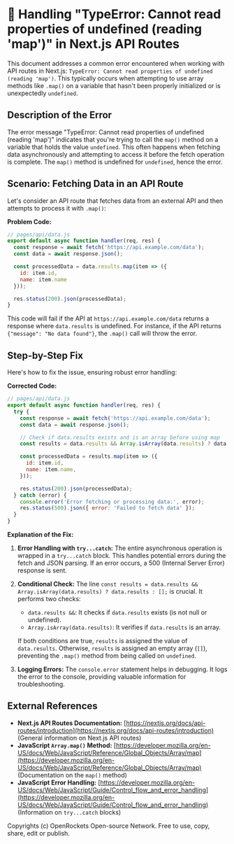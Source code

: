 # 🐞 Handling "TypeError: Cannot read properties of undefined (reading 'map')" in Next.js API Routes


This document addresses a common error encountered when working with API routes in Next.js:  `TypeError: Cannot read properties of undefined (reading 'map')`. This typically occurs when attempting to use array methods like `.map()` on a variable that hasn't been properly initialized or is unexpectedly `undefined`.

## Description of the Error

The error message "TypeError: Cannot read properties of undefined (reading 'map')" indicates that you're trying to call the `map()` method on a variable that holds the value `undefined`. This often happens when fetching data asynchronously and attempting to access it before the fetch operation is complete.  The `map()` method is undefined for `undefined`, hence the error.

## Scenario: Fetching Data in an API Route

Let's consider an API route that fetches data from an external API and then attempts to process it with `.map()`:

**Problem Code:**

```javascript
// pages/api/data.js
export default async function handler(req, res) {
  const response = await fetch('https://api.example.com/data');
  const data = await response.json();

  const processedData = data.results.map(item => ({
    id: item.id,
    name: item.name
  }));

  res.status(200).json(processedData);
}
```

This code will fail if the API at `https://api.example.com/data` returns a response where `data.results` is undefined.  For instance, if the API returns `{"message": "No data found"}`, the `.map()` call will throw the error.


## Step-by-Step Fix

Here's how to fix the issue, ensuring robust error handling:

**Corrected Code:**

```javascript
// pages/api/data.js
export default async function handler(req, res) {
  try {
    const response = await fetch('https://api.example.com/data');
    const data = await response.json();

    // Check if data.results exists and is an array before using map
    const results = data.results && Array.isArray(data.results) ? data.results : [];

    const processedData = results.map(item => ({
      id: item.id,
      name: item.name,
    }));

    res.status(200).json(processedData);
  } catch (error) {
    console.error('Error fetching or processing data:', error);
    res.status(500).json({ error: 'Failed to fetch data' });
  }
}
```


**Explanation of the Fix:**

1. **Error Handling with `try...catch`:** The entire asynchronous operation is wrapped in a `try...catch` block. This handles potential errors during the fetch and JSON parsing.  If an error occurs, a 500 (Internal Server Error) response is sent.

2. **Conditional Check:**  The line `const results = data.results && Array.isArray(data.results) ? data.results : [];` is crucial.  It performs two checks:
   - `data.results &&`: It checks if `data.results` exists (is not null or undefined).
   - `Array.isArray(data.results)`: It verifies if `data.results` is an array.

   If both conditions are true, `results` is assigned the value of `data.results`. Otherwise, `results` is assigned an empty array (`[]`), preventing the `.map()` method from being called on `undefined`.

3. **Logging Errors:** The `console.error` statement helps in debugging. It logs the error to the console, providing valuable information for troubleshooting.


## External References

* **Next.js API Routes Documentation:** [https://nextjs.org/docs/api-routes/introduction](https://nextjs.org/docs/api-routes/introduction)  (General information on Next.js API routes)
* **JavaScript `Array.map()` Method:** [https://developer.mozilla.org/en-US/docs/Web/JavaScript/Reference/Global_Objects/Array/map](https://developer.mozilla.org/en-US/docs/Web/JavaScript/Reference/Global_Objects/Array/map) (Documentation on the `map()` method)
* **JavaScript Error Handling:** [https://developer.mozilla.org/en-US/docs/Web/JavaScript/Guide/Control_flow_and_error_handling](https://developer.mozilla.org/en-US/docs/Web/JavaScript/Guide/Control_flow_and_error_handling) (Information on `try...catch` blocks)


Copyrights (c) OpenRockets Open-source Network. Free to use, copy, share, edit or publish.

